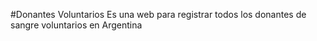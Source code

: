 #Donantes Voluntarios
Es una web para registrar todos los donantes de sangre voluntarios en Argentina